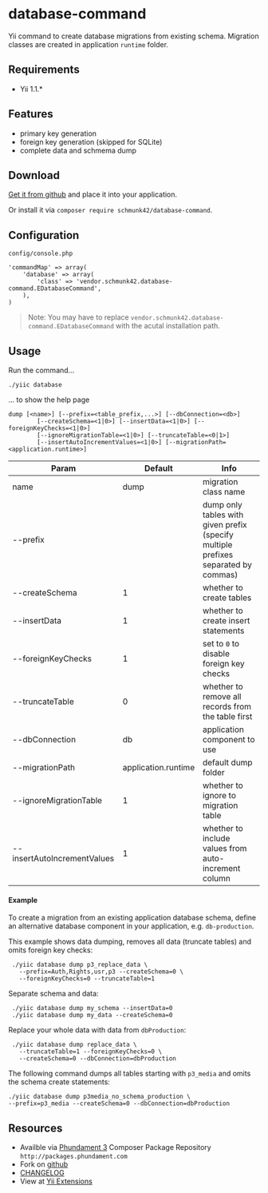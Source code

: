 # database-command

Yii command to create database migrations from existing schema.
Migration classes are created in application `runtime` folder.

## Requirements

- Yii 1.1.\*

## Features

- primary key generation
- foreign key generation (skipped for SQLite)
- complete data and schmema dump

## Download

[Get it from github](https://github.com/schmunk42/database-command/tags) and place it into your application.

Or install it via `composer require schmunk42/database-command`.

## Configuration

`config/console.php`

    'commandMap' => array(
        'database' => array(
            'class' => 'vendor.schmunk42.database-command.EDatabaseCommand',
        ),
    )

> Note: You may have to replace `vendor.schmunk42.database-command.EDatabaseCommand` with the acutal installation path.

## Usage

Run the command...

    ./yiic database

... to show the help page

    dump [<name>] [--prefix=<table_prefix,...>] [--dbConnection=<db>]
            [--createSchema=<1|0>] [--insertData=<1|0>] [--foreignKeyChecks=<1|0>]
            [--ignoreMigrationTable=<1|0>] [--truncateTable=<0|1>]
            [--insertAutoIncrementValues=<1|0>] [--migrationPath=<application.runtime>]

| Param                       | Default             | Info                                                                                   |
| --------------------------- | ------------------- | -------------------------------------------------------------------------------------- |
| name                        | dump                | migration class name                                                                   |
| --prefix                    |                     | dump only tables with given prefix<br/>(specify multiple prefixes separated by commas) |
| --createSchema              | 1                   | whether to create tables                                                               |
| --insertData                | 1                   | whether to create insert statements                                                    |
| --foreignKeyChecks          | 1                   | set to `0` to disable foreign key checks                                               |
| --truncateTable             | 0                   | whether to remove all records from the table first                                     |
| --dbConnection              | db                  | application component to use                                                           |
| --migrationPath             | application.runtime | default dump folder                                                                    |
| --ignoreMigrationTable      | 1                   | whether to ignore to migration table                                                   |
| --insertAutoIncrementValues | 1                   | whether to include values from auto-increment column                                   |

#### Example

To create a migration from an existing application database schema, define an alternative database component in your
application, e.g. `db-production`.

This example shows data dumping, removes all data (truncate tables) and omits foreign key checks:

     ./yiic database dump p3_replace_data \
       --prefix=Auth,Rights,usr,p3 --createSchema=0 \
       --foreignKeyChecks=0 --truncateTable=1

Separate schema and data:

     ./yiic database dump my_schema --insertData=0
     ./yiic database dump my_data --createSchema=0

Replace your whole data with data from `dbProduction`:

     ./yiic database dump replace_data \
       --truncateTable=1 --foreignKeyChecks=0 \
       --createSchema=0 --dbConnection=dbProduction

The following command dumps all tables starting with `p3_media` and omits
the schema create statements:

    ./yiic database dump p3media_no_schema_production \
    --prefix=p3_media --createSchema=0 --dbConnection=dbProduction

## Resources

- Availble via [Phundament 3](http://phundament.com) Composer Package Repository `http://packages.phundament.com`
- Fork on [github](https://github.com/schmunk42/database-command)
- [CHANGELOG](https://github.com/schmunk42/database-command/blob/master/CHANGELOG.md)
- View at [Yii Extensions](http://www.yiiframework.com/extension/database-command/)
